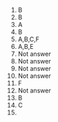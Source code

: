 1. B
2. B
3. A
4. B
5. A,B,C,F
6. A,B,E
7. Not answer
8. Not answer
9. Not answer
10. Not answer
11. F
12. Not answer
13. B
14. C
15. 